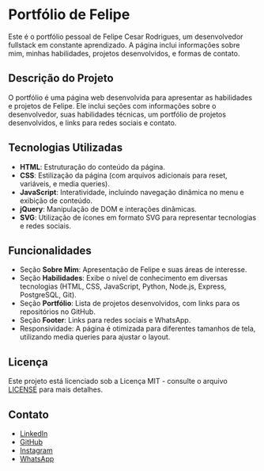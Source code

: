 # Portfólio de Felipe

Este é o portfólio pessoal de Felipe Cesar Rodrigues, um desenvolvedor fullstack em constante aprendizado. A página inclui informações sobre mim, minhas habilidades, projetos desenvolvidos, e formas de contato.

## Descrição do Projeto

O portfólio é uma página web desenvolvida para apresentar as habilidades e projetos de Felipe. Ele inclui seções com informações sobre o desenvolvedor, suas habilidades técnicas, um portfólio de projetos desenvolvidos, e links para redes sociais e contato.

## Tecnologias Utilizadas

- **HTML**: Estruturação do conteúdo da página.
- **CSS**: Estilização da página (com arquivos adicionais para reset, variáveis, e media queries).
- **JavaScript**: Interatividade, incluindo navegação dinâmica no menu e exibição de conteúdo.
- **jQuery**: Manipulação de DOM e interações dinâmicas.
- **SVG**: Utilização de ícones em formato SVG para representar tecnologias e redes sociais.

## Funcionalidades

- Seção **Sobre Mim**: Apresentação de Felipe e suas áreas de interesse.
- Seção **Habilidades**: Exibe o nível de conhecimento em diversas tecnologias (HTML, CSS, JavaScript, Python, Node.js, Express, PostgreSQL, Git).
- Seção **Portfólio**: Lista de projetos desenvolvidos, com links para os repositórios no GitHub.
- Seção **Footer**: Links para redes sociais e WhatsApp.
- Responsividade: A página é otimizada para diferentes tamanhos de tela, utilizando media queries para ajustar o layout.

## Licença

Este projeto está licenciado sob a Licença MIT - consulte o arquivo [LICENSE](LICENSE) para mais detalhes.

## Contato

- [LinkedIn](https://www.linkedin.com/in/felipe-cesar-rodrigues/)
- [GitHub](https://github.com/Kiy0p0N)
- [Instagram](https://www.instagram.com/felp.zip/)
- [WhatsApp](https://wa.me/5535910144269)
